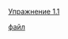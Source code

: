 [Упражнение 1.1](tasks/task%201/../task%201/task_1-1.html)

[файл](files/batalin_o_yu_brusilovskiy_a_i_fazovye_ravnovesiya_v_sistemak.pdf)